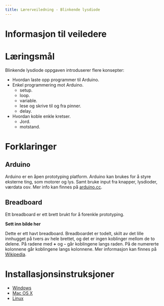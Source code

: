 ```yaml
---
title: Lærerveiledning - Blinkende lysdiode
---
```


# Informasjon til veiledere

# Læringsmål

Blinkende lysdiode oppgaven introduserer flere konsepter:

+ Hvordan laste opp programmer til Arduino.
+ Enkel programmering mot Arduino.
  + setup.
  + loop.
  + variable.
  + lese og skrive til og fra pinner.
  + delay.
+ Hvordan koble enkle kretser.
  + Jord.
  + motstand.

# Forklaringer

## Arduino

Arduino er en åpen prototyping platform. Arduino kan brukes for å styre eksterne ting, som motorer og lys. Samt bruke
input fra knapper, lysdioder, værdata osv. Mer info kan finnes på [arduino.cc](https://www.arduino.cc/en/Guide/Introduction).

## Breadboard

Ett breadboard er ett brett brukt for å forenkle prototyping.

**Sett inn bilde her**

Dette er ett havt breadboard. Breadboardet er todelt, skilt av det lille innhugget
på tvers av hele brettet, og det er ingen koblinger mellom de to delene.
På radene med **+** og **-** går koblingene langs raden. På de numererte kolonnene
går koblingene langs kolonnene. Mer informasjon kan finnes på [Wikipedia](https://en.wikipedia.org/wiki/Breadboard).

# Installasjonsinstruksjoner

+ [Windows](https://arduino.cc/en/Guide/Windows)
+ [Mac OS X](https://arduino.cc/en/Guide/MacOSX)
+ [Linux](https://arduino.cc/en/Guide/Linux)
